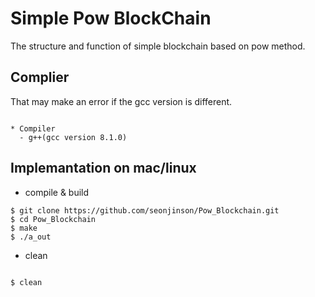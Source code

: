 Simple Pow BlockChain 
======================

The structure and function of simple blockchain based on pow method.

## Complier
That may make an error if the gcc version is different.
```

* Compiler
  - g++(gcc version 8.1.0)

```

## Implemantation on mac/linux

* compile & build
```
$ git clone https://github.com/seonjinson/Pow_Blockchain.git
$ cd Pow_Blockchain
$ make
$ ./a_out

```

* clean
```

$ clean

```



